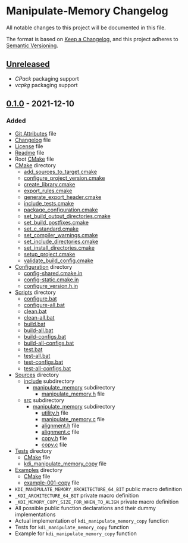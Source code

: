 # Manipulate-Memory Changelog

All notable changes to this project will be documented in this file.

The format is based on [Keep a Changelog](https://keepachangelog.com/en/1.0.1/), and this project adheres to
[Semantic Versioning](https://semver.org/spec/v2.0.1.html).

## [Unreleased](https://github.com/KumarjitDas/Manipulate-Memory/compare/v0.1.0...HEAD)

- *CPack* packaging support
- *vcpkg* packaging support

## [0.1.0](https://github.com/KumarjitDas/Manipulate-Memory/releases/tag/v0.1.0) - 2021-12-10

### Added

- [Git Attributes](https://github.com/KumarjitDas/Manipulate-Memory/blob/v0.1.0/.gitattributes) file
- [Changelog](https://github.com/KumarjitDas/Manipulate-Memory/blob/v0.1.0/CHANGELOG.md) file
- [License](https://github.com/KumarjitDas/Manipulate-Memory/blob/v0.1.0/LICENSE.txt) file
- [Readme](https://github.com/KumarjitDas/Manipulate-Memory/blob/v0.1.0/README.md) file
- Root [CMake](https://github.com/KumarjitDas/Manipulate-Memory/blob/v0.1.0/CMakeLists.txt) file
- [CMake](https://github.com/KumarjitDas/Manipulate-Memory/tree/v0.1.0/CMake) directory
  - [add_sources_to_target.cmake](https://github.com/KumarjitDas/Manipulate-Memory/blob/v0.1.0/CMake/add_sources_to_target.cmake)
  - [configure_project_version.cmake](https://github.com/KumarjitDas/Manipulate-Memory/blob/v0.1.0/CMake/configure_project_version.cmake)
  - [create_library.cmake](https://github.com/KumarjitDas/Manipulate-Memory/blob/v0.1.0/CMake/create_library.cmake)
  - [export_rules.cmake](https://github.com/KumarjitDas/Manipulate-Memory/blob/v0.1.0/CMake/export_rules.cmake)
  - [generate_export_header.cmake](https://github.com/KumarjitDas/Manipulate-Memory/blob/v0.1.0/CMake/generate_export_header.cmake)
  - [include_tests.cmake](https://github.com/KumarjitDas/Manipulate-Memory/blob/v0.1.0/CMake/include_tests.cmake)
  - [package_configuration.cmake](https://github.com/KumarjitDas/Manipulate-Memory/blob/v0.1.0/CMake/package_configuration.cmake)
  - [set_build_output_directories.cmake](https://github.com/KumarjitDas/Manipulate-Memory/blob/v0.1.0/CMake/set_build_output_directories.cmake)
  - [set_build_postfixes.cmake](https://github.com/KumarjitDas/Manipulate-Memory/blob/v0.1.0/CMake/set_build_postfixes.cmake)
  - [set_c_standard.cmake](https://github.com/KumarjitDas/Manipulate-Memory/blob/v0.1.0/CMake/set_c_standard.cmake)
  - [set_compiler_warnings.cmake](https://github.com/KumarjitDas/Manipulate-Memory/blob/v0.1.0/CMake/set_compiler_warnings.cmake)
  - [set_include_directories.cmake](https://github.com/KumarjitDas/Manipulate-Memory/blob/v0.1.0/CMake/set_include_directories.cmake)
  - [set_install_directories.cmake](https://github.com/KumarjitDas/Manipulate-Memory/blob/v0.1.0/CMake/set_install_directories.cmake)
  - [setup_project.cmake](https://github.com/KumarjitDas/Manipulate-Memory/blob/v0.1.0/CMake/setup_project.cmake)
  - [validate_build_config.cmake](https://github.com/KumarjitDas/Manipulate-Memory/blob/v0.1.0/CMake/validate_build_config.cmake)
- [Configuration](https://github.com/KumarjitDas/Manipulate-Memory/tree/v0.1.0/Configuration) directory
  - [config-shared.cmake.in](https://github.com/KumarjitDas/Manipulate-Memory/blob/v0.1.0/Configuration/config-shared.cmake.in)
  - [config-static.cmake.in](https://github.com/KumarjitDas/Manipulate-Memory/blob/v0.1.0/Configuration/config-static.cmake.in)
  - [configure_version.h.in](https://github.com/KumarjitDas/Manipulate-Memory/blob/v0.1.0/Configuration/configure_version.h.in)
- [Scripts](https://github.com/KumarjitDas/Manipulate-Memory/tree/v0.1.0/Scripts) directory
  - [configure.bat](https://github.com/KumarjitDas/Manipulate-Memory/blob/v0.1.0/Scripts/configure.bat)
  - [configure-all.bat](https://github.com/KumarjitDas/Manipulate-Memory/blob/v0.1.0/Scripts/configure-all.bat)
  - [clean.bat](https://github.com/KumarjitDas/Manipulate-Memory/blob/v0.1.0/Scripts/clean.bat)
  - [clean-all.bat](https://github.com/KumarjitDas/Manipulate-Memory/blob/v0.1.0/Scripts/clean-all.bat)
  - [build.bat](https://github.com/KumarjitDas/Manipulate-Memory/blob/v0.1.0/Scripts/build.bat)
  - [build-all.bat](https://github.com/KumarjitDas/Manipulate-Memory/blob/v0.1.0/Scripts/build-all.bat)
  - [build-configs.bat](https://github.com/KumarjitDas/Manipulate-Memory/blob/v0.1.0/Scripts/build-configs.bat)
  - [build-all-configs.bat](https://github.com/KumarjitDas/Manipulate-Memory/blob/v0.1.0/Scripts/build-all-configs.bat)
  - [test.bat](https://github.com/KumarjitDas/Manipulate-Memory/blob/v0.1.0/Scripts/test.bat)
  - [test-all.bat](https://github.com/KumarjitDas/Manipulate-Memory/blob/v0.1.0/Scripts/test-all.bat)
  - [test-configs.bat](https://github.com/KumarjitDas/Manipulate-Memory/blob/v0.1.0/Scripts/test-configs.bat)
  - [test-all-configs.bat](https://github.com/KumarjitDas/Manipulate-Memory/blob/v0.1.0/Scripts/test-all-configs.bat)
- [Sources](https://github.com/KumarjitDas/Manipulate-Memory/tree/v0.1.0/Sources) directory
  - [include](https://github.com/KumarjitDas/Manipulate-Memory/tree/v0.1.0/Sources/include) subdirectory
    - [manipulate_memory](https://github.com/KumarjitDas/Manipulate-Memory/tree/v0.1.0/Sources/include/manipulate_memory) subdirectory
      - [manipulate_memory.h](https://github.com/KumarjitDas/Manipulate-Memory/blob/v0.1.0/Sources/include/manipulate_memory/manipulate_memory.h)
        file
  - [src](https://github.com/KumarjitDas/Manipulate-Memory/tree/v0.1.0/Sources/src) subdirectory
    - [manipulate_memory](https://github.com/KumarjitDas/Manipulate-Memory/tree/v0.1.0/Sources/src/manipulate_memory) subdirectory
      - [utility.h](https://github.com/KumarjitDas/Manipulate-Memory/blob/v0.1.0/Sources/src/manipulate_memory/utility.h)
        file
      - [manipulate_memory.c](https://github.com/KumarjitDas/Manipulate-Memory/blob/v0.1.0/Sources/src/manipulate_memory/manipulate_memory.c)
        file
      - [alignment.h](https://github.com/KumarjitDas/Manipulate-Memory/blob/v0.1.0/Sources/src/manipulate_memory/alignment.h)
        file
      - [alignment.c](https://github.com/KumarjitDas/Manipulate-Memory/blob/v0.1.0/Sources/src/manipulate_memory/alignment.c)
        file
      - [copy.h](https://github.com/KumarjitDas/Manipulate-Memory/blob/v0.1.0/Sources/src/manipulate_memory/copy.h)
        file
      - [copy.c](https://github.com/KumarjitDas/Manipulate-Memory/blob/v0.1.0/Sources/src/manipulate_memory/copy.c)
        file
- [Tests](https://github.com/KumarjitDas/Manipulate-Memory/tree/v0.1.0/Tests) directory
  - [CMake](https://github.com/KumarjitDas/Manipulate-Memory/blob/v0.1.0/Tests/CMakeLists.txt) file
  - [kdi_manipulate_memory_copy](https://github.com/KumarjitDas/Manipulate-Memory/blob/v0.1.0/Tests/kdi_manipulate_memory_copy.c) file
- [Examples](https://github.com/KumarjitDas/Manipulate-Memory/tree/v0.1.0/Examples) directory
  - [CMake](https://github.com/KumarjitDas/Manipulate-Memory/blob/v0.1.0/Examples/CMakeLists.txt) file
  - [example-001-copy](https://github.com/KumarjitDas/Manipulate-Memory/blob/v0.1.0/Examples/example-001-copy.c) file
- `KDI_MANIPULATE_MEMORY_ARCHITECTURE_64_BIT` public macro definition
- `_KDI_ARCHITECTURE_64_BIT` private macro definition
- `_KDI_MEMORY_COPY_SIZE_FOR_WHEN_TO_ALIGN` private macro definition
- All possible public function declarations and their dummy implementations
- Actual implementation of `kdi_manipulate_memory_copy` function
- Tests for `kdi_manipulate_memory_copy` function
- Example for `kdi_manipulate_memory_copy` function
